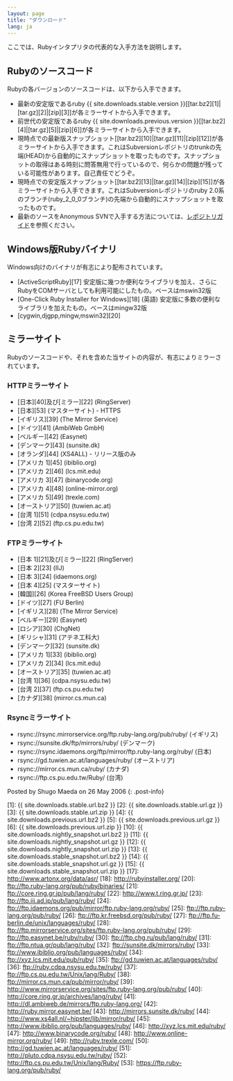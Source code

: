 ```yaml
---
layout: page
title: "ダウンロード"
lang: ja
---
```


ここでは、Rubyインタプリタの代表的な入手方法を説明します。

## Rubyのソースコード

Rubyの各バージョンのソースコードは、以下から入手できます。

* 最新の安定版であるruby
  {{ site.downloads.stable.version }}\[[tar.bz2][1]\|[tar.gz][2]\|[zip][3]\]が各ミラーサイトから入手できます。
* 前世代の安定版であるruby
  {{ site.downloads.previous.version }}\[[tar.bz2][4]\|[tar.gz][5]\|[zip][6]\]が各ミラーサイトから入手できます。
* 現時点での最新版スナップショット\[[tar.bz2][10]\|[tar.gz][11]\|[zip][12]\]が各ミラーサイトから入手できます。これはSubversionレポジトリのtrunkの先端(HEAD)から自動的にスナップショットを取ったものです。スナップショットの取得はある時刻に問答無用で行っているので、何らかの問題が残っている可能性があります。自己責任でどうぞ。
* 現時点での安定版スナップショット\[[tar.bz2][13]\|[tar.gz][14]\|[zip][15]\]が各ミラーサイトから入手できます。これはSubversionレポジトリのruby
  2.0系のブランチ(ruby\_2\_0\_0ブランチ)の先端から自動的にスナップショットを取ったものです。
* 最新のソースをAnonymous
  SVNで入手する方法については、[レポジトリガイド](/ja/documentation/repository-guide)を参照ください。

## Windows版Rubyバイナリ

Windows向けのバイナリが有志により配布されています。

* [ActiveScriptRuby][17]
  安定版に幾つか便利なライブラリを加え、さらにRubyをCOMサーバとしても利用可能にしたもの。ベースはmswin32版
* [One-Click Ruby Installer for Windows][18] (英語)
  安定版に多数の便利なライブラリを加えたもの。ベースはmingw32版
* [cygwin,djgpp,mingw,mswin32][20]

## ミラーサイト

Rubyのソースコードや、それを含めた当サイトの内容が、有志によりミラーされています。

### HTTPミラーサイト

* [日本][40]及び[ミラー][22] (RingServer)
* [日本][53] (マスターサイト) - HTTPS
* [イギリス][39] (The Mirror Service)
* [ドイツ][41] (AmbiWeb GmbH)
* [ベルギー][42] (Easynet)
* [デンマーク][43] (sunsite.dk)
* [オランダ][44] (XS4ALL) - リリース版のみ
* [アメリカ 1][45] (ibiblio.org)
* [アメリカ 2][46] (lcs.mit.edu)
* [アメリカ 3][47] (binarycode.org)
* [アメリカ 4][48] (online-mirror.org)
* [アメリカ 5][49] (trexle.com)
* [オーストリア][50] (tuwien.ac.at)
* [台湾 1][51] (cdpa.nsysu.edu.tw)
* [台湾 2][52] (ftp.cs.pu.edu.tw)

### FTPミラーサイト

* [日本 1][21]及び[ミラー][22] (RingServer)
* [日本 2][23] (IIJ)
* [日本 3][24] (idaemons.org)
* [日本 4][25] (マスターサイト)
* [韓国][26] (Korea FreeBSD Users Group)
* [ドイツ][27] (FU Berlin)
* [イギリス][28] (The Mirror Service)
* [ベルギー][29] (Easynet)
* [ロシア][30] (ChgNet)
* [ギリシャ][31] (アテネ工科大)
* [デンマーク][32] (sunsite.dk)
* [アメリカ 1][33] (ibiblio.org)
* [アメリカ 2][34] (lcs.mit.edu)
* [オーストリア][35] (tuwien.ac.at)
* [台湾 1][36] (cdpa.nsysu.edu.tw)
* [台湾 2][37] (ftp.cs.pu.edu.tw)
* [カナダ][38] (mirror.cs.mun.ca)

### Rsyncミラーサイト

* rsync://rsync.mirrorservice.org/ftp.ruby-lang.org/pub/ruby/ (イギリス)
* rsync://sunsite.dk/ftp/mirrors/ruby/ (デンマーク)
* rsync://rsync.idaemons.org/ftp/mirror/ftp.ruby-lang.org/ruby/ (日本)
* rsync://gd.tuwien.ac.at/languages/ruby/ (オーストリア)
* rsync://mirror.cs.mun.ca/ruby/ (カナダ)
* rsync://ftp.cs.pu.edu.tw/Ruby/ (台湾)

Posted by Shugo Maeda on 26 May 2006
{: .post-info}

[1]: {{ site.downloads.stable.url.bz2 }}
[2]: {{ site.downloads.stable.url.gz }}
[3]: {{ site.downloads.stable.url.zip }}
[4]: {{ site.downloads.previous.url.bz2 }}
[5]: {{ site.downloads.previous.url.gz }}
[6]: {{ site.downloads.previous.url.zip }}
[10]: {{ site.downloads.nightly_snapshot.url.bz2 }}
[11]: {{ site.downloads.nightly_snapshot.url.gz }}
[12]: {{ site.downloads.nightly_snapshot.url.zip }}
[13]: {{ site.downloads.stable_snapshot.url.bz2 }}
[14]: {{ site.downloads.stable_snapshot.url.gz }}
[15]: {{ site.downloads.stable_snapshot.url.zip }}
[17]: http://www.artonx.org/data/asr/
[18]: http://rubyinstaller.org/
[20]: ftp://ftp.ruby-lang.org/pub/ruby/binaries/
[21]: ftp://core.ring.gr.jp/pub/lang/ruby/
[22]: http://www.t.ring.gr.jp/
[23]: ftp://ftp.iij.ad.jp/pub/lang/ruby/
[24]: ftp://ftp.idaemons.org/pub/mirror/ftp.ruby-lang.org/ruby/
[25]: ftp://ftp.ruby-lang.org/pub/ruby/
[26]: ftp://ftp.kr.freebsd.org/pub/ruby/
[27]: ftp://ftp.fu-berlin.de/unix/languages/ruby/
[28]: ftp://ftp.mirrorservice.org/sites/ftp.ruby-lang.org/pub/ruby/
[29]: ftp://ftp.easynet.be/ruby/ruby/
[30]: ftp://ftp.chg.ru/pub/lang/ruby/
[31]: ftp://ftp.ntua.gr/pub/lang/ruby/
[32]: ftp://sunsite.dk/mirrors/ruby/
[33]: ftp://www.ibiblio.org/pub/languages/ruby/
[34]: ftp://xyz.lcs.mit.edu/pub/ruby/
[35]: ftp://gd.tuwien.ac.at/languages/ruby/
[36]: ftp://ruby.cdpa.nsysu.edu.tw/ruby/
[37]: ftp://ftp.cs.pu.edu.tw/Unix/lang/Ruby/
[38]: ftp://mirror.cs.mun.ca/pub/mirror/ruby/
[39]: http://www.mirrorservice.org/sites/ftp.ruby-lang.org/pub/ruby/
[40]: http://core.ring.gr.jp/archives/lang/ruby/
[41]: http://dl.ambiweb.de/mirrors/ftp.ruby-lang.org/
[42]: http://ruby.mirror.easynet.be/
[43]: http://mirrors.sunsite.dk/ruby/
[44]: http://www.xs4all.nl/~hipster/lib/mirror/ruby/
[45]: http://www.ibiblio.org/pub/languages/ruby/
[46]: http://xyz.lcs.mit.edu/ruby/
[47]: http://www.binarycode.org/ruby/
[48]: http://www.online-mirror.org/ruby/
[49]: http://ruby.trexle.com/
[50]: http://gd.tuwien.ac.at/languages/ruby/
[51]: http://pluto.cdpa.nsysu.edu.tw/ruby/
[52]: http://ftp.cs.pu.edu.tw/Unix/lang/Ruby/
[53]: https://ftp.ruby-lang.org/pub/ruby/
